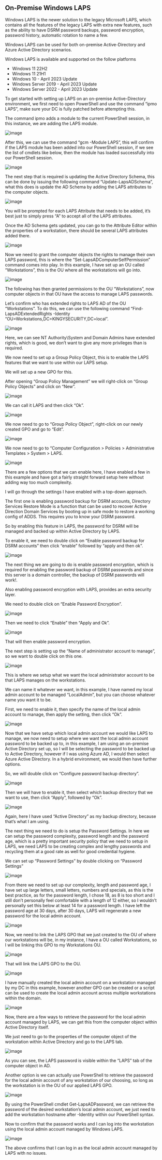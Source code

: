 ## On-Premise Windows LAPS

Windows LAPS is the newer solution to the legacy Microsoft LAPS, which contains all the features of the legacy LAPS with extra new features, such as the ability to have DSRM password backups, password encryption, password history, automatic rotation to name a few.

Windows LAPS can be used for both on-premise Active-Directory and Azure Active Directory scenarios.

Windows LAPS is available and supported on the follow platforms

* Windows 11 22H2
* Windows 11 21H1
* Windows 10 - April 2023 Update
* Windows Server 2019  - April 2023 Update
* Windows Server 2022 - April 2023 Update

To get started with setting up LAPS on an on-premise Active-Directory environment, we first need to open PowerShell and use the command “ipmo LAPS”, make sure your DC is fully patched before attempting this.

The command ipmo adds a module to the current PowerShell session, in this instance, we are adding the LAPS module.

![image](https://github.com/Kingy01/Projects/assets/24928927/da19756d-3780-4797-b047-53e242a53d2c)

After this, we can use the command “gcm -Module LAPS”, this will confirm if the LAPS module has been added into our PowerShell session, if we see the list of cmdlets like below, then the module has loaded successfully into our PowerShell session. 

![image](https://github.com/Kingy01/Projects/assets/24928927/0256cfc3-11cc-4b28-b3b1-4b5c7d0f9c9e)

The next step that is required is updating the Active Directory Schema, this can be done by issuing the following command “Update-LapsADSchema”, what this does is update the AD Schema by adding the LAPS attributes to the computer objects.

![image](https://github.com/Kingy01/Projects/assets/24928927/4df3b917-afd7-4646-9251-c3fb03dc22db)

You will be prompted for each LAPS Attribute that needs to be added, it’s best just to simply press “A” to accept all of the LAPS attributes.

Once the AD Schema gets updated, you can go to the Attribute Editor within the properties of a workstation, there should be several LAPS attributes added there.

![image](https://github.com/Kingy01/Projects/assets/24928927/fb12bc99-413c-4ec7-b973-f7f685b5b7df)

Now we need to grant the computer objects the rights to manage their own LAPS password, this is where the “Set-LapsADComputerSelfPermission” command comes into play. In this example, I have set up an OU called “Workstations”, this is the OU where all the workstations will go into.

![image](https://github.com/Kingy01/Projects/assets/24928927/d797c61c-de54-45c3-9c04-f2fa8cc12a7d)

The following has then granted permissions to the OU “Workstations”, now computer objects in that OU have the access to manage LAPS passwords.

Let’s confirm who has extended rights to LAPS AD of the OU “Workstations”. To do this, we can use the following command “Find-LapsADExtendedRights -Identity “OU=Workstations,DC=KINGYSECURITY,DC=local”.

![image](https://github.com/Kingy01/Projects/assets/24928927/9c11b2e3-2af8-45c3-9050-447e09d2c552)

Here, we can see NT Authority\System and Domain Admins have extended rights, which is good, we don’t want to give any more privileges than is required.

We now need to set up a Group Policy Object, this is to enable the LAPS features that we want to use within our LAPS setup.

We will set up a new GPO for this.

After opening “Group Policy Management” we will right-click on “Group Policy Objects” and click on “New”.

![image](https://github.com/Kingy01/Projects/assets/24928927/368d8927-0287-49aa-9fc2-2707b3b15fbb)

We can call it LAPS and then click “Ok”.

![image](https://github.com/Kingy01/Projects/assets/24928927/5bd949a7-4c0b-4f86-9089-eda5a1db2b86)

We now need to go to “Group Policy Object”, right-click on our newly created GPO and go to “Edit”.

![image](https://github.com/Kingy01/Projects/assets/24928927/d7df36e9-a0fa-44ef-b6e6-97f9f6168b22)

We now need to go to “Computer Configuration > Policies > Administrative Templates > System > LAPS.

![image](https://github.com/Kingy01/Projects/assets/24928927/496ceff6-c2e7-4b29-8594-a636e6bd63f8)

There are a few options that we can enable here, I have enabled a few in this example and have got a fairly straight forward setup here without adding way too much complexity.

I will go through the settings I have enabled with a top-down approach.

The first one is enabling password backup for DSRM accounts, Directory Services Restore Mode is a function that can be used to recover Active Direction Domain Services by booting up in safe mode to restore a working config of ADDS. This requires you to know your DSRM password.

So by enabling this feature in LAPS, the password for DSRM will be managed and backed up within Active Directory by LAPS.

To enable it, we need to double click on “Enable password backup for DSRM accounts” then click “enable” followed by “apply and then ok”.

![image](https://github.com/Kingy01/Projects/assets/24928927/c504e3d1-8e3c-47df-8cad-68e295463222)

The next thing we are going to do is enable password encryption, which is required for enabling the password backup of DSRM passwords and since this server is a domain controller, the backup of DSRM passwords will work!. 

Also enabling password encryption with LAPS, provides an extra security layer.

We need to double click on “Enable Password Encryption”.

![image](https://github.com/Kingy01/Projects/assets/24928927/31a6aa17-ce4f-4a7c-b2af-8c1593977912)

Then we need to click “Enable” then “Apply and Ok”.

![image](https://github.com/Kingy01/Projects/assets/24928927/16c107a7-9b76-42e1-9783-8e93fb45b4e0)

That will then enable password encryption.

The next step is setting up the “Name of administrator account to manage”, so we want to double click on this one.

![image](https://github.com/Kingy01/Projects/assets/24928927/447c6667-41f1-4355-b921-84802ab774fa)

This is where we setup what we want the local administrator account to be that LAPS manages on the workstations.

We can name it whatever we want, in this example, I have named my local admin account to be managed “LocalAdmin”, but you can choose whatever name you want it to be.

First, we need to enable it, then specify the name of the local admin account to manage, then apply the setting, then click “Ok”.

![image](https://github.com/Kingy01/Projects/assets/24928927/a3f61e5e-4f1a-44d2-a6f6-820b88bfda20)

Now that we have setup which local admin account we would like LAPS to manage, we now need to setup where we want the local admin account password to be backed up to, in this example, I am using an on-premise Active Directory set up, so I will be selecting the password to be backed up to Active Directory, however if I was using Azure AD, I would then select Azure Active Directory. In a hybrid environment, we would then have further options. 

So, we will double click on “Configure password backup directory”.

![image](https://github.com/Kingy01/Projects/assets/24928927/8ca5a848-ae09-47af-b1e7-85bafe5a3b5a)

Then we will have to enable it, then select which backup directory that we want to use, then click “Apply”, followed by “Ok”.

![image](https://github.com/Kingy01/Projects/assets/24928927/5a0dd400-a9ac-4cdd-8e35-6f4ae42f681e)

Again, here I have used “Active Directory” as my backup directory, because that’s what I am using.

The next thing we need to do is setup the Password Settings. In here we can setup the password complexity, password length and the password age, which is a pretty important security policy that we need to setup in LAPS, we need LAPS to be creating complex and lengthy passwords and recycling them at a good rate as well for good credential hygiene. 

We can set up “Password Settings” by double clicking on “Password Settings”

![image](https://github.com/Kingy01/Projects/assets/24928927/087d4437-bd52-47b7-9d39-aff93e67be44)

From there we need to set up our complexity, length and password age, I have set up large letters, small letters, numbers and specials, as this is the best practice, as for the password length, I chose 18, as 8 is too short and I still don’t personally feel comfortable with a length of 12 either, so I wouldn’t personally set this below at least 14 for a password length. I have left the password age at 30 days, after 30 days, LAPS will regenerate a new password for the local admin account.

![image](https://github.com/Kingy01/Projects/assets/24928927/ffe4e0a4-af59-4ddf-becd-ecb85788c455)

Now, we need to link the LAPS GPO that we just created to the OU of where our workstations will be, in my instance, I have a OU called Workstations, so I will be linking this GPO to my Workstations OU.

![image](https://github.com/Kingy01/Projects/assets/24928927/f3ac2885-a6b3-4e45-a14e-1c3032242274)

That will link the LAPS GPO to the OU.

![image](https://github.com/Kingy01/Projects/assets/24928927/6585725f-2e06-4467-a3ea-34baab45e28a)

I have manually created the local admin account on a workstation managed by my DC in this example, however another GPO can be created or a script can be used to create the local admin account across multiple workstations within the domain.

![image](https://github.com/Kingy01/Projects/assets/24928927/08799031-3778-48e7-b603-4d7d4101fe31)

Now, there are a few ways to retrieve the password for the local admin account managed by LAPS, we can get this from the computer object within Active Directory itself.

We just need to go to the properties of the computer object of the workstation within Active Directory and go to the LAPS tab.

![image](https://github.com/Kingy01/Projects/assets/24928927/a5814b6d-6d3a-438c-af5d-7e97f67dd14c)

As you can see, the LAPS password is visible within the “LAPS” tab of the computer object in AD.

Another option is we can actually use PowerShell to retrieve the password for the local admin account of any workstation of our choosing, so long as the workstation is in the OU of our applied LAPS GPO.

![image](https://github.com/Kingy01/Projects/assets/24928927/d05645ca-52f0-42e9-a5be-b4fc773b4ec1)

By using the PowerShell cmdlet Get-LapsADPassword, we can retrieve the password of the desired workstation’s local admin account, we just need to add the workstation hostname after -Identity within our PowerShell syntax.

Now to confirm that the password works and I can log into the workstation using the local admin account managed by Windows LAPS.

![image](https://github.com/Kingy01/Projects/assets/24928927/904658ef-ef06-4746-b3c5-e485391917cb)

The above confirms that I can log in as the local admin account managed by LAPS with no issues.














